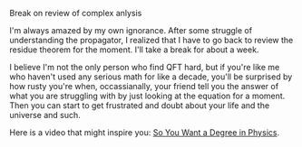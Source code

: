 Break on review of complex anlysis

I'm always amazed by my own ignorance. After some struggle of understanding the propagator, I realized that I have to go back to review the residue theorem for the moment. I'll take a break for about a week.

I believe I'm not the only person who find QFT hard, but if you're like me who haven't used any serious math for like a decade, you'll be surprised by how rusty you're when, occassianally, your friend tell you the answer of what you are struggling with by just looking at the equation for a moment. Then you can start to get frustrated and doubt about your life and the universe and such.

Here is a video that might inspire you: [So You Want a Degree in Physics](https://www.youtube.com/watch?v=Kk8q500rYo4).